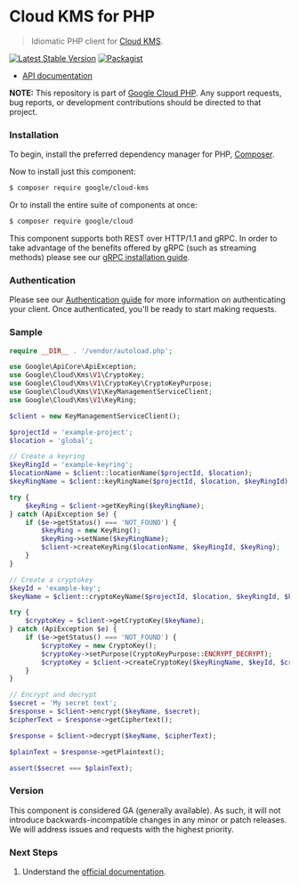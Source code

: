 # Cloud KMS for PHP

> Idiomatic PHP client for [Cloud KMS](https://cloud.google.com/kms/).

[![Latest Stable Version](https://poser.pugx.org/google/cloud-kms/v/stable)](https://packagist.org/packages/google/cloud-kms) [![Packagist](https://img.shields.io/packagist/dm/google/cloud-kms.svg)](https://packagist.org/packages/google/cloud-kms)

* [API documentation](http://googleapis.github.io/google-cloud-php/#/docs/cloud-kms/latest/kms/readme)

**NOTE:** This repository is part of [Google Cloud PHP](https://github.com/googleapis/google-cloud-php). Any
support requests, bug reports, or development contributions should be directed to
that project.

### Installation

To begin, install the preferred dependency manager for PHP, [Composer](https://getcomposer.org/).

Now to install just this component:

```sh
$ composer require google/cloud-kms
```

Or to install the entire suite of components at once:

```sh
$ composer require google/cloud
```

This component supports both REST over HTTP/1.1 and gRPC. In order to take advantage of the benefits offered by gRPC (such as streaming methods)
please see our [gRPC installation guide](https://cloud.google.com/php/grpc).

### Authentication

Please see our [Authentication guide](https://github.com/googleapis/google-cloud-php/blob/master/AUTHENTICATION.md) for more information
on authenticating your client. Once authenticated, you'll be ready to start making requests.

### Sample

```php
require __DIR__ . '/vendor/autoload.php';

use Google\ApiCore\ApiException;
use Google\Cloud\Kms\V1\CryptoKey;
use Google\Cloud\Kms\V1\CryptoKey\CryptoKeyPurpose;
use Google\Cloud\Kms\V1\KeyManagementServiceClient;
use Google\Cloud\Kms\V1\KeyRing;

$client = new KeyManagementServiceClient();

$projectId = 'example-project';
$location = 'global';

// Create a keyring
$keyRingId = 'example-keyring';
$locationName = $client::locationName($projectId, $location);
$keyRingName = $client::keyRingName($projectId, $location, $keyRingId);

try {
    $keyRing = $client->getKeyRing($keyRingName);
} catch (ApiException $e) {
    if ($e->getStatus() === 'NOT_FOUND') {
        $keyRing = new KeyRing();
        $keyRing->setName($keyRingName);
        $client->createKeyRing($locationName, $keyRingId, $keyRing);
    }
}

// Create a cryptokey
$keyId = 'example-key';
$keyName = $client::cryptoKeyName($projectId, $location, $keyRingId, $keyId);

try {
    $cryptoKey = $client->getCryptoKey($keyName);
} catch (ApiException $e) {
    if ($e->getStatus() === 'NOT_FOUND') {
        $cryptoKey = new CryptoKey();
        $cryptoKey->setPurpose(CryptoKeyPurpose::ENCRYPT_DECRYPT);
        $cryptoKey = $client->createCryptoKey($keyRingName, $keyId, $cryptoKey);
    }
}

// Encrypt and decrypt
$secret = 'My secret text';
$response = $client->encrypt($keyName, $secret);
$cipherText = $response->getCiphertext();

$response = $client->decrypt($keyName, $cipherText);

$plainText = $response->getPlaintext();

assert($secret === $plainText);
```

### Version

This component is considered GA (generally available). As such, it will not introduce backwards-incompatible changes in
any minor or patch releases. We will address issues and requests with the highest priority.

### Next Steps

1. Understand the [official documentation](https://cloud.google.com/kms/docs).
